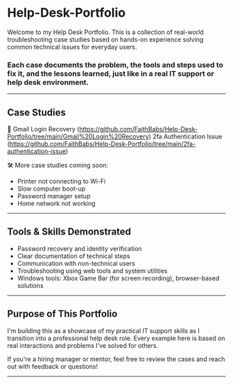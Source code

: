 # Help-Desk-Portfolio

Welcome to my Help Desk Portfolio. 
This is a collection of real-world troubleshooting case studies based on hands-on experience solving common technical issues for everyday users.

### Each case documents the problem, the tools and steps used to fix it, and the lessons learned, just like in a real IT support or help desk environment.

-------------------------------------------------------------------------------------------------------------------------------------------------------------------------------------------


## Case Studies

📄 Gmail Login Recovery (https://github.com/FaithBabs/Help-Desk-Portfolio/tree/main/Gmail%20Login%20Recovery)
2fa Authentication Issue (https://github.com/FaithBabs/Help-Desk-Portfolio/tree/main/2fa-authentication-issue)
  
🛠️ More case studies coming soon:
  
  - Printer not connecting to Wi-Fi
  - Slow computer boot-up
  - Password manager setup
  - Home network not working

-------------------------------------------------------------------------------------------------------------------------------------------------------------------------------------------

## Tools & Skills Demonstrated

- Password recovery and identity verification
- Clear documentation of technical steps
- Communication with non-technical users
- Troubleshooting using web tools and system utilities
- Windows tools: Xbox Game Bar (for screen recording), browser-based solutions

-------------------------------------------------------------------------------------------------------------------------------------------------------------------------------------------

## Purpose of This Portfolio

I'm building this as a showcase of my practical IT support skills as I transition into a professional help desk role. Every example here is based on real interactions and problems I've solved for others.

If you're a hiring manager or mentor, feel free to review the cases and reach out with feedback or questions!

-------------------------------------------------------------------------------------------------------------------------------------------------------------------------------------------



